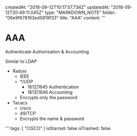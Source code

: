 createdAt: "2018-09-12T10:17:57.734Z"
updatedAt: "2018-09-12T20:49:11.045Z"
type: "MARKDOWN_NOTE"
folder: "06e9f678163ed5819f33"
title: "AAA"
content: '''
  # AAA
  Authenticate Authorization & Accounting
  
  Similar to LDAP
  
  
  * Raduis 
    * IEEE
    * */UDP 
      * 1812|1645 Authentication
      * 1813|1646 Accounting
    * Encrypts only the password
  * Tacacs 
    * cisco
    * 49/TCP
    * Encrypts the name & password
  
'''
tags: [
  "CISCO"
]
isStarred: false
isTrashed: false
